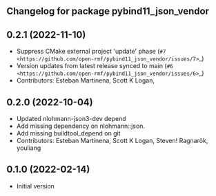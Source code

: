 ## Changelog for package pybind11_json_vendor

0.2.1 (2022-11-10)
------------------
* Suppress CMake external project 'update' phase (`#7 <https://github.com/open-rmf/pybind11_json_vendor/issues/7>`_)
* Version updates from latest release synced to main (`#6 <https://github.com/open-rmf/pybind11_json_vendor/issues/6>`_)
* Contributors: Esteban Martinena, Scott K Logan,

0.2.0 (2022-10-04)
-----------
* Updated nlohmann-json3-dev depend
* Add missing dependency on nlohmann::json.
* Add missing buildtool_depend on git
* Contributors: Esteban Martinena, Scott K Logan, Steven! Ragnarök, youliang

0.1.0 (2022-02-14)
------------------
* Initial version
